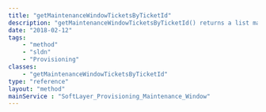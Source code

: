 ```yaml
---
title: "getMaintenanceWindowTicketsByTicketId"
description: "getMaintenanceWindowTicketsByTicketId() returns a list maintenance window ticket records by ticket id "
date: "2018-02-12"
tags:
    - "method"
    - "sldn"
    - "Provisioning"
classes:
    - "getMaintenanceWindowTicketsByTicketId"
type: "reference"
layout: "method"
mainService : "SoftLayer_Provisioning_Maintenance_Window"
---
```

